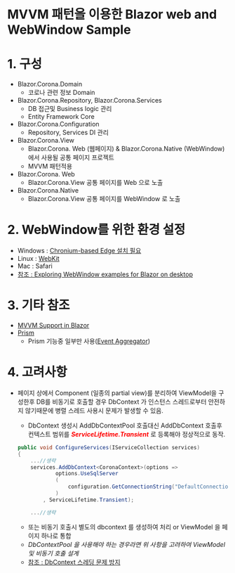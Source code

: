 # MVVM 패턴을 이용한 Blazor web and WebWindow Sample

# 1. 구성
- Blazor.Corona.Domain
    - 코로나 관련 정보 Domain 
- Blazor.Corona.Repository, Blazor.Corona.Services
    - DB 접근및 Business logic 관리
    - Entity Framework Core
- Blazor.Corona.Configuration
    - Repository, Services DI 관리
- Blazor.Corona.View
    - Blazor.Corona. Web (웹페이지) & Blazor.Corona.Native (WebWindow) 에서 사용될 공통 페이지 프로젝트
    - MVVM 패턴적용
- Blazor.Corona. Web
    - Blazor.Corona.View 공통 페이지를 Web 으로 노출
- Blazor.Corona.Native
    - Blazor.Corona.View 공통 페이지를 WebWindow 로 노출

# 2. WebWindow를 위한 환경 설정
- Windows : [Chronium-based Edge 설치 필요](https://www.microsoft.com/ko-kr/edge)
- Linux : [WebKit](https://webkit.org/)
- Mac : Safari
- [참조 : Exploring WebWindow examples for Blazor on desktop](https://gunnarpeipman.com/blazor-on-desktop-webwindow-experiment/)

# 3. 기타 참조
- [MVVM Support in Blazor](https://blog.jeremylikness.com/blog/2019-01-04_mvvm-support-in-blazor/)
- [Prism](https://prismlibrary.com/)
    - Prism 기능중 일부만 사용([Event Aggregator](https://prismlibrary.com/docs/event-aggregator.html))

# 4. 고려사항
- 페이지 상에서 Component (일종의 partial view)를 분리하여 ViewModel을 구성한후 DB를 비동기로 호출할 경우 DbContext 가 인스턴스 스레드로부터 안전하지 않기때문에 병렬 스레드 사용시 문제가 발생할 수 있음.
    - DbContext 생성시 AddDbContextPool 호출대신 AddDbContext 호출후 컨텍스트 범위를 <span style="color:#FF0000;">___ServiceLifetime.Transient___</span> 로 등록해야 정상적으로 동작.

    ```cs
    public void ConfigureServices(IServiceCollection services)
    {
        ...//생략
        services.AddDbContext<CoronaContext>(options =>
                options.UseSqlServer
                (
                    configuration.GetConnectionString("DefaultConnection")
                )
            , ServiceLifetime.Transient);

        ...//생략
    ```
    - 또는 비동기 호출시 별도의 dbcontext 를 생성하여 처리 or ViewModel 을 페이지 하나로 통합
    - _DbContextPool 을 사용해야 하는 경우라면 위 사항을 고려하여 ViewModel 및 비동기 호출 설계_
    - [참조 : DbContext 스레딩 문제 방지](https://docs.microsoft.com/ko-kr/ef/core/miscellaneous/configuring-dbcontext#avoiding-dbcontext-threading-issues)
    
